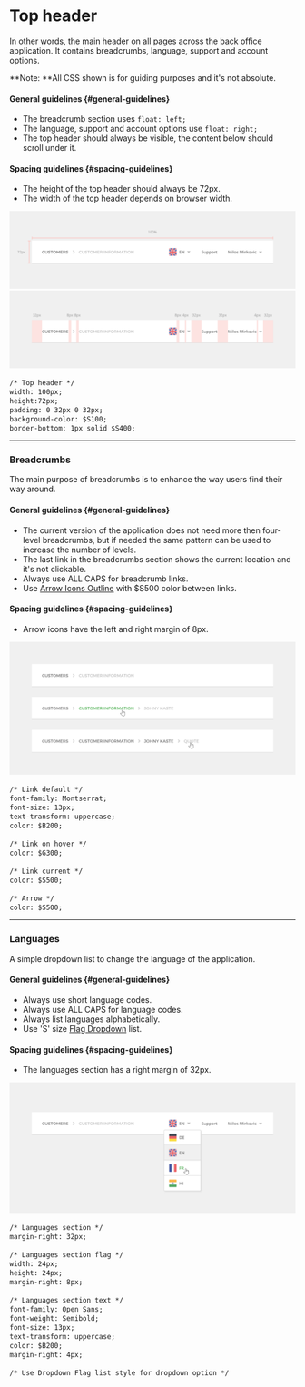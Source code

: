 # Top header

In other words, the main header on all pages across the back office application. It contains breadcrumbs, language, support and account options.

**Note: **All CSS shown is for guiding purposes and it's not absolute.

#### General guidelines {#general-guidelines}

* The breadcrumb section uses `float: left;`
* The language, support and account options use `float: right;`
* The top header should always be visible, the content below should scroll under it.

#### Spacing guidelines {#spacing-guidelines}

* The height of the top header should always be 72px.
* The width of the top header depends on browser width.

![](/assets/organisms/top-header-sizing.png)![](/assets/organisms/top-header-spacing.png)

```
/* Top header */
width: 100px;
height:72px;
padding: 0 32px 0 32px;
background-color: $S100;
border-bottom: 1px solid $S400;
```

---

### Breadcrumbs

The main purpose of breadcrumbs is to enhance the way users find their way around.

#### General guidelines {#general-guidelines}

* The current version of the application does not need more then four-level breadcrumbs, but if needed the same pattern can be used to increase the number of levels.
* The last link in the breadcrumbs section shows the current location and it's not clickable.
* Always use ALL CAPS for breadcrumb links.
* Use [Arrow Icons Outline](//foundations/iconography.html#arrow-icons) with $S500 color between links. 

#### Spacing guidelines {#spacing-guidelines}

* Arrow icons have the left and right margin of 8px.

![](/assets/organisms/top-header-breadcrumbs.png)

```
/* Link default */
font-family: Montserrat;
font-size: 13px;
text-transform: uppercase;
color: $B200;

/* Link on hover */
color: $G300;

/* Link current */
color: $S500;

/* Arrow */
color: $S500;
```

---

### Languages

A simple dropdown list to change the language of the application.

#### General guidelines {#general-guidelines}

* Always use short language codes.
* Always use ALL CAPS for language codes.
* Always list languages alphabetically.
* Use 'S' size [Flag Dropdown](//atoms/dropdowns.html#flag-list) list.

#### Spacing guidelines {#spacing-guidelines}

* The languages section has a right margin of 32px.

![](/assets/organisms/top-header-languages.png)

```
/* Languages section */
margin-right: 32px;

/* Languages section flag */
width: 24px;
height: 24px;
margin-right: 8px;

/* Languages section text */
font-family: Open Sans;
font-weight: Semibold;
font-size: 13px;
text-transform: uppercase;
color: $B200;
margin-right: 4px;

/* Use Dropdown Flag list style for dropdown option */
```




